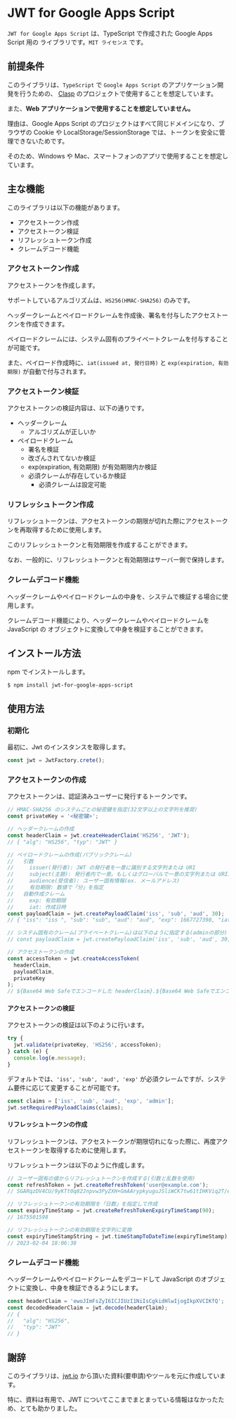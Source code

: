 # JWT for Google Apps Script

`JWT for Google Apps Script` は、TypeScript で作成された Google Apps Script 用の ライブラリです。`MIT ライセンス` です。

## 前提条件

このライブラリは、`TypeScript` で `Google Apps Script` のアプリケーション開発を行うための、
[Clasp](https://github.com/google/clasp) のプロジェクトで使用することを想定しています。

また、**Web アプリケーションで使用することを想定していません。**

理由は、Google Apps Script のプロジェクトはすべて同じドメインになり、ブラウザの Cookie や LocalStorage/SessionStorage では、トークンを安全に管理できないためです。

そのため、Windows や Mac、スマートフォンのアプリで使用することを想定しています。

## 主な機能

このライブラリは以下の機能があります。

- アクセストークン作成
- アクセストークン検証
- リフレッシュトークン作成
- クレームデコード機能

### アクセストークン作成

アクセストークンを作成します。

サポートしているアルゴリズムは、`HS256(HMAC-SHA256)` のみです。

ヘッダークレームとペイロードクレームを作成後、署名を付与したアクセストークンを作成できます。

ペイロードクレームには、システム固有のプライベートクレームを付与することが可能です。

また、ペイロード作成時に、`iat(issued at, 発行日時)` と `exp(expiration, 有効期限)` が自動で付与されます。

### アクセストークン検証

アクセストークンの検証内容は、以下の通りです。

- ヘッダークレーム
  - アルゴリズムが正しいか
- ペイロードクレーム
  - 署名を検証
  - 改ざんされてないか検証
  - exp(expiration, 有効期限) が有効期限内か検証
  - 必須クレームが存在しているか検証
    - 必須クレームは設定可能

### リフレッシュトークン作成

リフレッシュトークンは、アクセストークンの期限が切れた際にアクセストークンを再取得するために使用します。

このリフレッシュトークンと有効期限を作成することができます。

なお、一般的に、リフレッシュトークンと有効期限はサーバー側で保持します。

### クレームデコード機能

ヘッダークレームやペイロードクレームの中身を、システムで検証する場合に使用します。

クレームデコード機能により、ヘッダークレームやペイロードクレームを JavaScript の
オブジェクトに変換して中身を検証することができます。

## インストール方法

npm でインストールします。

```sh
$ npm install jwt-for-google-apps-script
```

## 使用方法

### 初期化

最初に、Jwt のインスタンスを取得します。

```typescript
const jwt = JwtFactory.crete();
```

### アクセストークンの作成

アクセストークンは、認証済みユーザーに発行するトークンです。

```typescript
// HMAC-SHA256 のシステムごとの秘密鍵を指定(32文字以上の文字列を推奨)
const privateKey = '<秘密鍵>';

// ヘッダークレームの作成
const headerClaim = jwt.createHeaderClaim('HS256', 'JWT');
// { "alg": "HS256", "typ": "JWT" }

// ペイロードクレームの作成(パブリッククレーム)
//   引数
//     issuer(発行者): JWT の発行者を一意に識別する文字列または URI
//     subject(主題): 発行者内で一意。もしくはグローバルで一意の文字列または URI。
//     audience(受信者): ユーザー固有情報(ex. メールアドレス)
//     有効期限: 数値で「分」を指定
//   自動作成クレーム
//     exp: 有効期限
//     iat: 作成日時
const payloadClaim = jwt.createPayloadClaim('iss', 'sub', 'aud', 30);
// { "iss": "iss ", "sub": "sub", "aud": "aud", "exp": 1667727398, "iat": 1667725598}

// システム固有のクレーム(プライベートクレーム)は以下のように指定する(adminの部分)
// const payloadClaim = jwt.createPayloadClaim('iss', 'sub', 'aud', 30, { admin: true });

// アクセストークンの作成
const accessToken = jwt.createAccessToken(
  headerClaim,
  payloadClaim,
  privateKey
);
// ${Base64 Web Safeでエンコードした headerClaim}.${Base64 Web Safeでエンコードした payloadClaim}.${署名}
```

#### アクセストークンの検証

アクセストークンの検証は以下のように行います。

```typescript
try {
  jwt.validate(privateKey, 'HS256', accessToken);
} catch (e) {
  console.log(e.message);
}
```

デフォルトでは、`'iss', 'sub', 'aud', 'exp'` が必須クレームですが、システム要件に応じて変更することが可能です。

```typescript
const claims = ['iss', 'sub', 'aud', 'exp', 'admin'];
jwt.setRequiredPayloadClaims(claims);
```

#### リフレッシュトークンの作成

リフレッシュトークンは、アクセストークンが期限切れになった際に、再度アクセストークンを取得するために使用します。

リフレッシュトークンは以下のように作成します。

```typescript
// ユーザー固有の値からリフレッシュトークンを作成する(引数と乱数を使用)
const refreshToken = jwt.createRefreshToken('user@example.com');
// SGARqzDV4CU/9yKTt0q82Jnpvw3PyZXH+GmAArypkyuguJSliWCK7tw61tIHKViq2T/euRLUDMwXkUwQHiugFA==

// リフレッシュトークンの有効期限を「日数」を指定して作成
const expiryTimeStamp = jwt.createRefreshTokenExpiryTimeStamp(90);
// 1675501598

// リフレッシュトークンの有効期限を文字列に変換
const expiryTimeStampString = jwt.timeStampToDateTime(expiryTimeStamp);
// 2023-02-04 18:06:38
```

### クレームデコード機能

ヘッダークレームやペイロードクレームをデコードして JavaScript のオブジェクトに変換し、中身を検証できるようにします。

```typescript
const headerClaim = 'ewoJImFsZyI6ICJIUzI1NiIsCgkidHlwIjogIkpXVCIKfQ';
const decodedHeaderClaim = jwt.decode(headerClaim);
// {
//   "alg": "HS256",
//   "typ": "JWT"
// }
```

## 謝辞

このライブラリは、[jwt.io](https://jwt.io/) から頂いた資料(要申請)やツールを元に作成しています。

特に、資料は有用で、JWT についてここまでまとまっている情報はなかったため、とても助かりました。

